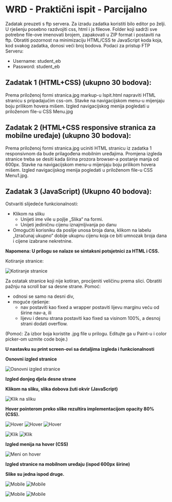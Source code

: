 # WRD - Praktični ispit - Parcijalno

Zadatak preuzeti s ftp servera. Za izradu zadatka koristiti bilo editor po želji. U rješenju posebno razdvojiti css, html i js fileove. Folder koji sadrži sve potrebne file-ove imenovati brojem, zapakovati u ZIP format i postaviti na ftp. Obratiti pozornost na minimizaciju HTML/CSS te JavaScript koda koja, kod svakog zadatka, donosi veći broj bodova.
Podaci za pristup FTP Serveru:
*	Username: student_eb
*	Password: student_eb

## Zadatak 1 (HTML+CSS) (ukupno 30 bodova):

Prema priloženoj formi stranica.jpg markup-u Ispit.html napraviti HTML stranicu s pripadajućim css-om. Stavke na navigacijskom menu-u mijenjaju boju prilikom hovera mišem. Izgled navigacijskog menija pogledati u priloženom file-u CSS Menu.jpg

## Zadatak 2 (HTML+CSS responsive stranica za mobilne uređaje) (ukupno 30 bodova):

Prema priloženoj formi stranica.jpg uciniti HTML stranicu iz zadatka 1 responsivnom da bude prilagođena mobilnim uređajima. Promjena izgleda stranice treba se desiti kada širina prozora browser-a postanje manja od 600px. Stavke na navigacijskom menu-u mijenjaju boju prilikom hovera mišem. Izgled navigacijskog menija pogledati u priloženom file-u CSS Menu1.jpg. 

## Zadatak 3 (JavaScript) (Ukupno 40 bodova):

Ostvariti slijedeće funkcionalnosti:
* Klikom na sliku 
    * Unijeti ime vile u pojlje „Slika“ na formi.
    * Unijeti jediničnu cijenu iznajmljivanja po danu
* Omogućiti korisniku da poslije unosa broja dana, klikom na labelu „Izračunaj ukupno“ dobije ukupnu cijenu koja ce biti umnozak broja dana i cijene izabrane nekretnine.

**Napomena: U prilogu se nalaze se sintaksni potsjetnici za HTML i CSS.**


Kotiranje stranice:

![Kotiranje stranice](readme/Slika_01.png)

Za ostatak stranice koji nije kotiran, procijeniti veličinu prema slici.
Obratiti pažnju na scroll bar sa desne strane. Pomoć: 
* odnosi se samo na desni div,
* moguće rješenje:
    * nav postaviti kao fixed a wrapper postaviti lijevu marginu veću od širine nav-a, ili
    * lijevu i desnu strana postaviti kao fixed sa visinom 100%, a desnoj strani dodati overflow.


(Pomoć: Za izbor boja koristite .jpg file u prilogu. Editujte ga u Paint-u i color picker-om uzmite code boje.)

**U nastavku su print screen-ovi sa detaljima izgleda i funkcionalnosti**

**Osnovni izgled stranice**

![Osnovni izgled stranice](readme/Slika_02.png)

**Izgled donjeg djela desne strane**

**Klikom na sliku, slika dobova žuti okvir (JavaScript)**

![Klik na sliku](readme/Slika_03.png)

**Hover pointerom preko slike rezultira implementacijom opacity 80% (CSS).**

![Hover](readme/Slika_04.png)
![Hover](readme/Slika_05.png)
![Hover](readme/Slika_06.png)

![Klik](readme/Slika_07.png)
![Klik](readme/Slika_08.png)

**Izgled menija na hover (CSS)**

![Meni on hover](readme/Slika_09.png)

**Izgled stranice na mobilnom uređaju (ispod 600px širine)**

**Slike su jedna ispod druge.**

![Mobile](readme/Slika_10.png) ![Mobile](readme/Slika_11.png)

![Mobile](readme/Slika_12.png) ![Mobile](readme/Slika_13.png)